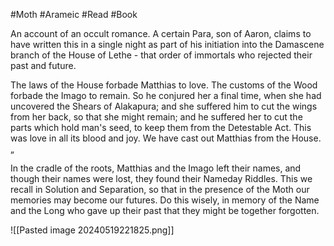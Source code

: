 #Moth #Arameic #Read #Book  

An account of an occult romance. A certain Para, son of Aaron, claims to have written this in a single night as part of his initiation into the Damascene branch of the House of Lethe - that order of immortals who rejected their past and future.

The laws of the House forbade Matthias to love. The customs of the Wood forbade the Imago to remain. So he conjured her a final time, when she had uncovered the Shears of Alakapura; and she suffered him to cut the wings from her back, so that she might remain; and he suffered her to cut the parts which hold man's seed, to keep them from the Detestable Act. This was love in all its blood and joy. We have cast out Matthias from the House.    „

In the cradle of the roots, Matthias and the Imago left their names, and though their names were lost, they found their Nameday Riddles. This we recall in Solution and Separation, so that in the presence of the Moth our memories may become our futures. Do this wisely, in memory of the Name and the Long who gave up their past that they might be together forgotten.

![[Pasted image 20240519221825.png]]